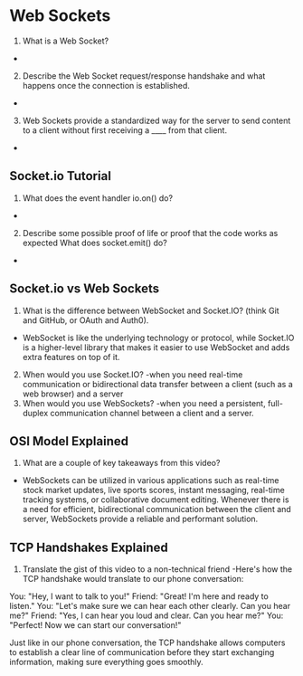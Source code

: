 # Web Sockets
1. What is a Web Socket?
  -
2. Describe the Web Socket request/response handshake and what happens once the connection is established.
  -
3. Web Sockets provide a standardized way for the server to send content to a client without first receiving a ____ from that client.
  -

## Socket.io Tutorial
1. What does the event handler io.on() do?
  -
2. Describe some possible proof of life or proof that the code works as expected
What does socket.emit() do?
  -

## Socket.io vs Web Sockets
1. What is the difference between WebSocket and Socket.IO? (think Git and GitHub, or OAuth and Auth0).
  - WebSocket is like the underlying technology or protocol, while Socket.IO is a higher-level library that makes it easier to use WebSocket and adds extra features on top of it.
2. When would you use Socket.IO?
  -when you need real-time communication or bidirectional data transfer between a client (such as a web browser) and a server
3. When would you use WebSockets?
  -when you need a persistent, full-duplex communication channel between a client and a server. 

## OSI Model Explained
1. What are a couple of key takeaways from this video?
  - WebSockets can be utilized in various applications such as real-time stock market updates, live sports scores, instant messaging, real-time tracking systems, or collaborative document editing. Whenever there is a need for efficient, bidirectional communication between the client and server, WebSockets provide a reliable and performant solution.

## TCP Handshakes Explained
1. Translate the gist of this video to a non-technical friend
  -Here's how the TCP handshake would translate to our phone conversation:

You: "Hey, I want to talk to you!"
Friend: "Great! I'm here and ready to listen."
You: "Let's make sure we can hear each other clearly. Can you hear me?"
Friend: "Yes, I can hear you loud and clear. Can you hear me?"
You: "Perfect! Now we can start our conversation!"

Just like in our phone conversation, the TCP handshake allows computers to establish a clear line of communication before they start exchanging information, making sure everything goes smoothly.